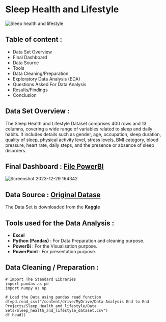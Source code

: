 # Sleep Health and Lifestyle
![Sleep health and lifestyle](https://github.com/himanshucgithub/Project/assets/112814361/cb0c780c-4563-4621-9187-0503370f8fa8)

## Table of content :
* Data Set Overview
* Final Dashboard
* Data Source
* Tools
* Data Cleaning/Preparation
* Exploratory Data Analysis (EDA)
* Questions Asked For Data Analysis
* Results/Findings
* Conclusion

## Data Set Overview :
The Sleep Health and Lifestyle Dataset comprises 400 rows and 13 columns, covering a wide range of variables related to sleep and daily habits. It includes details such as gender, age, occupation, sleep duration, quality of sleep, physical activity level, stress levels, BMI category, blood pressure, heart rate, daily steps, and the presence or absence of sleep disorders.

## Final Dashboard : [File PowerBI](https://github.com/himanshucgithub/Files/blob/main/End%20to%20End%20Projects/Sleep%20Health%20and%20Lifestyle/Sleep_Health_and_Lifestyle/Sleep_Health_and_Lifestyle.pbix)

![Screenshot 2023-12-29 164342](https://github.com/himanshucgithub/Project/assets/112814361/7d8254b1-886a-4c27-bac0-cf1631d7dbc0)

## Data Source : [Original Datase](https://github.com/himanshucgithub/Files/blob/main/End%20to%20End%20Projects/Sleep%20Health%20and%20Lifestyle/Sleep_Health_and_Lifestyle/Original%20Data%20set/Sleep_health_and_lifestyle_dataset.csv)
The Data Set is downloaded from the **Kaggle**


## Tools used for the Data Analysis :
* **Excel**
* **Python (Pandas)** : For Data Preparation and cleaning purpose.
* **PowerBi** : For the Visualisation purpose.
* **PowerPoint** : For presentation purpose.

## Data Cleaning / Preparation :
```
# Import The Standard Libraries
import pandas as pd
import numpy as np
```
```
# Load the Data using pandas read function
df=pd.read_csv("/content/drive/MyDrive/Data Analysis End to End Projects/Sleep_Health_and_lifestyle/Data Sets/Sleep_health_and_lifestyle_dataset.csv")
df.head()
```

